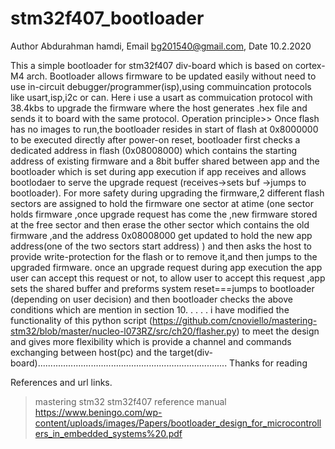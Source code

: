 # stm32f407_bootloader
Author  Abdurahman hamdi,
Email  bg201540@gmail.com,
Date   10.2.2020
>>> 
This a simple bootloader for stm32f407 div-board which is based on cortex-M4 arch.
Bootloader allows firmware to be updated easily without need to use in-circuit debugger/programmer(isp),using commuincation protocols like usart,isp,i2c or can.
Here i use a usart as commuication protocol with 38.4kbs to upgrade the firmware where the host generates .hex file and sends it to board with the same protocol.
Operation principle>>
Once flash has no images to run,the bootloader resides in start of flash at 0x8000000 to be executed directly after power-on reset, bootloader first checks a dedicated address in flash (0x08008000) which contains the starting address of existing firmware and a 8bit buffer shared between app and the bootloader which is set during app execution if app receives and allows bootlodaer to serve the upgrade request (receives->sets buf ->jumps to bootloader).
For more safety during upgrading the firmware,2 different flash sectors are assigned to hold the firmware one sector at atime (one sector holds firmware ,once upgrade request has come the ,new firmware stored at the free sector and then erase the other sector which contains the old firmware ,and the address 0x08008000 get updated to hold the new app address(one of the two sectors start address) ) and then asks the host to provide write-protection for the flash or to remove it,and then jumps to the upgraded firmware.
once an upgrade request during app execution  the app user can accept this request or not, to allow user to accept this request ,app sets the shared buffer and preforms system reset===jumps to bootloader (depending on user decision) and then bootloader checks the above conditions which are mention in section 10.
.
.
.
.
i have modified the functionality of this python script (https://github.com/cnoviello/mastering-stm32/blob/master/nucleo-l073RZ/src/ch20/flasher.py) to meet the design and gives more flexibility which is provide a channel and commands exchanging between host(pc) and the target(div-board)...........................................................................
                                                        Thanks for reading

References and url links.
>mastering stm32
>stm32f407 reference manual
>https://www.beningo.com/wp-content/uploads/images/Papers/bootloader_design_for_microcontrollers_in_embedded_systems%20.pdf



